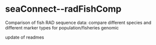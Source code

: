 # seaConnect--radFishComp
Comparison of fish RAD sequence data: compare different species and different marker types for population/fisheries genomic


update of readmes
